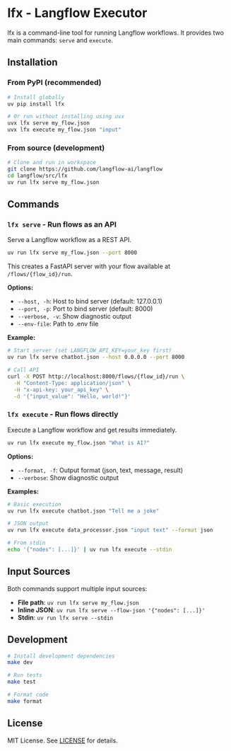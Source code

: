# lfx - Langflow Executor

lfx is a command-line tool for running Langflow workflows. It provides two main commands: `serve` and `execute`.

## Installation

### From PyPI (recommended)

```bash
# Install globally
uv pip install lfx

# Or run without installing using uvx
uvx lfx serve my_flow.json
uvx lfx execute my_flow.json "input"
```

### From source (development)

```bash
# Clone and run in workspace
git clone https://github.com/langflow-ai/langflow
cd langflow/src/lfx
uv run lfx serve my_flow.json
```

## Commands

### `lfx serve` - Run flows as an API

Serve a Langflow workflow as a REST API.

```bash
uv run lfx serve my_flow.json --port 8000
```

This creates a FastAPI server with your flow available at `/flows/{flow_id}/run`.

**Options:**

- `--host, -h`: Host to bind server (default: 127.0.0.1)
- `--port, -p`: Port to bind server (default: 8000)
- `--verbose, -v`: Show diagnostic output
- `--env-file`: Path to .env file

**Example:**

```bash
# Start server (set LANGFLOW_API_KEY=your_key first)
uv run lfx serve chatbot.json --host 0.0.0.0 --port 8000

# Call API
curl -X POST http://localhost:8000/flows/{flow_id}/run \
  -H "Content-Type: application/json" \
  -H "x-api-key: your_api_key" \
  -d '{"input_value": "Hello, world!"}'
```

### `lfx execute` - Run flows directly

Execute a Langflow workflow and get results immediately.

```bash
uv run lfx execute my_flow.json "What is AI?"
```

**Options:**

- `--format, -f`: Output format (json, text, message, result)
- `--verbose`: Show diagnostic output

**Examples:**

```bash
# Basic execution
uv run lfx execute chatbot.json "Tell me a joke"

# JSON output
uv run lfx execute data_processor.json "input text" --format json

# From stdin
echo '{"nodes": [...]}' | uv run lfx execute --stdin
```

## Input Sources

Both commands support multiple input sources:

- **File path**: `uv run lfx serve my_flow.json`
- **Inline JSON**: `uv run lfx serve --flow-json '{"nodes": [...]}'`
- **Stdin**: `uv run lfx serve --stdin`

## Development

```bash
# Install development dependencies
make dev

# Run tests
make test

# Format code
make format
```

## License

MIT License. See [LICENSE](../../LICENSE) for details.
